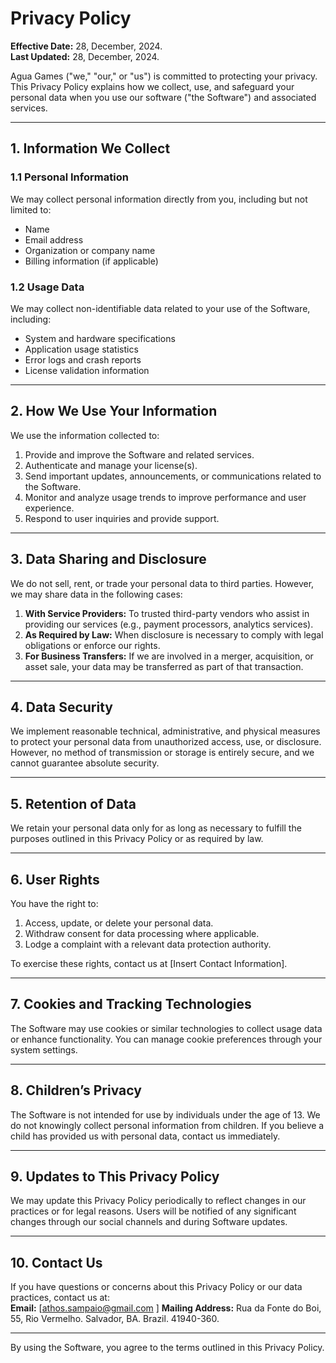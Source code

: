 # Privacy Policy

**Effective Date:** 28, December, 2024.  
**Last Updated:** 28, December, 2024.

Agua Games ("we," "our," or "us") is committed to protecting your privacy. This Privacy Policy explains how we collect, use, and safeguard your personal data when you use our software ("the Software") and associated services.

---

## 1. **Information We Collect**

### 1.1 **Personal Information**
We may collect personal information directly from you, including but not limited to:
- Name
- Email address
- Organization or company name
- Billing information (if applicable)

### 1.2 **Usage Data**
We may collect non-identifiable data related to your use of the Software, including:
- System and hardware specifications
- Application usage statistics
- Error logs and crash reports
- License validation information

---

## 2. **How We Use Your Information**
We use the information collected to:
1. Provide and improve the Software and related services.
2. Authenticate and manage your license(s).
3. Send important updates, announcements, or communications related to the Software.
4. Monitor and analyze usage trends to improve performance and user experience.
5. Respond to user inquiries and provide support.

---

## 3. **Data Sharing and Disclosure**
We do not sell, rent, or trade your personal data to third parties. However, we may share data in the following cases:
1. **With Service Providers:** To trusted third-party vendors who assist in providing our services (e.g., payment processors, analytics services).
2. **As Required by Law:** When disclosure is necessary to comply with legal obligations or enforce our rights.
3. **For Business Transfers:** If we are involved in a merger, acquisition, or asset sale, your data may be transferred as part of that transaction.

---

## 4. **Data Security**
We implement reasonable technical, administrative, and physical measures to protect your personal data from unauthorized access, use, or disclosure. However, no method of transmission or storage is entirely secure, and we cannot guarantee absolute security.

---

## 5. **Retention of Data**
We retain your personal data only for as long as necessary to fulfill the purposes outlined in this Privacy Policy or as required by law.

---

## 6. **User Rights**
You have the right to:
1. Access, update, or delete your personal data.
2. Withdraw consent for data processing where applicable.
3. Lodge a complaint with a relevant data protection authority.

To exercise these rights, contact us at [Insert Contact Information].

---

## 7. **Cookies and Tracking Technologies**
The Software may use cookies or similar technologies to collect usage data or enhance functionality. You can manage cookie preferences through your system settings.

---

## 8. **Children’s Privacy**
The Software is not intended for use by individuals under the age of 13. We do not knowingly collect personal information from children. If you believe a child has provided us with personal data, contact us immediately.

---

## 9. **Updates to This Privacy Policy**
We may update this Privacy Policy periodically to reflect changes in our practices or for legal reasons. Users will be notified of any significant changes through our social channels and during Software updates.

---

## 10. **Contact Us**
If you have questions or concerns about this Privacy Policy or our data practices, contact us at:  
**Email:** [athos.sampaio@gmail.com ]
**Mailing Address:** Rua da Fonte do Boi, 55, Rio Vermelho. Salvador, BA. Brazil. 41940-360.

---

By using the Software, you agree to the terms outlined in this Privacy Policy.

